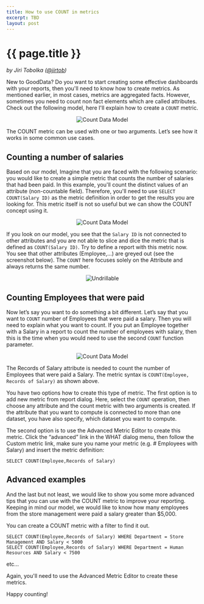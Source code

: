 ```yaml
---
title: How to use COUNT in metrics
excerpt: TBD
layout: post
---
```


# {{ page.title }}

_by Jiri Tobolka ([@jirtob](http://twitter.com/jirtob))_

New to GoodData? Do you want to start creating some effective dashboards with your reports, then you'll need to know how to create metrics. As mentioned earlier, in most cases, metrics are aggregated facts. However, sometimes you need to count non fact elements which are called attributes. Check out the following model, here I'll explain how to create a `COUNT` metric.

<p>
<center><img src="{{ site.root }}/images/posts/count_model.png" alt="Count Data Model"></center>
</p>

The COUNT metric can be used with one or two arguments. Let’s see how it works in some common use cases.

## Counting a number of salaries

Based on our model, Imagine that you are faced with the following scenario: you would like to create a simple metric that counts the number of salaries that had been paid. In this example, you'll count the distinct values of an attribute (non-countable field). Therefore, you'll need to use `SELECT COUNT(Salary ID)` as the metric definition in order to get the results you are looking for. This metric itself is not so useful but we can show the COUNT concept using it.

<p>
<center><img src="{{ site.root }}/images/posts/number_of_salary_metric.png" alt="Count Data Model"></center>
</p>

If you look on our model, you see that the `Salary ID` is not connected to other attributes and you are not able to slice and dice the metric that is defined as `COUNT(Salary ID)`. Try to define a report with this metric now. You see that other attributes (Employee,...) are greyed out (see the screenshot below). The `COUNT` here focuses solely on the Attribute and always returns the same number.

<p>
<center><img src="{{ site.root }}/images/posts/undrillable.png" alt="Undrillable"></center>
</p>

## Counting Employees that were paid

Now let’s say you want to do something a bit different. Let’s say that you want to `COUNT` number of Employees that were paid a salary. Then you will need to explain what you want to count. If you put an Employee together with a Salary in a report to count the number of employees with salary, then this is the time when you would need to use the second `COUNT` function parameter.

<p>
<center><img src="{{ site.root }}/images/posts/employee_with_salary.png" alt="Count Data Model"></center>
</p>

The Records of Salary attribute is needed to count the number of Employees that were paid a Salary. The metric syntax is `COUNT(Employee, Records of Salary)` as shown above.

You have two options how to create this type of metric. The first option is to add new metric from report dialog. Here, select the `COUNT` operation, then choose any attribute and the count metric with two arguments is created. If the attribute that you want to compute is connected to more than one dataset, you have also specify, which dataset you want to compute.

The second option is to use the Advanced Metric Editor to create this metric. Click the “advanced” link in the WHAT dialog menu, then follow the Custom metric link, make sure you name your metric (e.g. # Employees with Salary) and insert the metric definition: 

`SELECT COUNT(Employee,Records of Salary)`

## Advanced examples

And the last but not least, we would like to show you some more advanced tips that you can use with the COUNT metric to improve your reporting. Keeping in mind our model, we would like to know how many employees from the store management were paid a salary greater than $5,000. 

You can create a COUNT metric with a filter to find it out.

`SELECT COUNT(Employee,Records of Salary) WHERE Department = Store Management AND Salary < 5000`  
`SELECT COUNT(Employee,Records of Salary) WHERE Department = Human Resources AND Salary < 7500`  

etc...

Again, you'll need to use the Advanced Metric Editor to create these metrics.

Happy counting!


